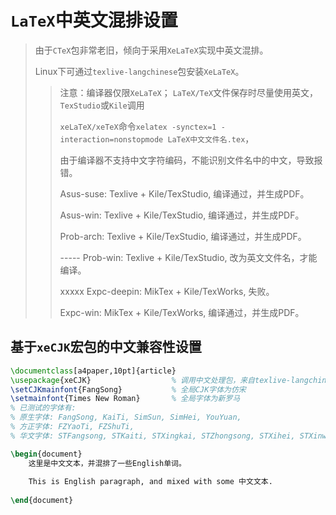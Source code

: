 # `LaTeX`中英文混排设置

> 由于`CTeX`包非常老旧，倾向于采用`XeLaTeX`实现中英文混排。
>
> Linux下可通过`texlive-langchinese`包安装`XeLaTeX`。
>
> > 注意：编译器仅限`XeLaTeX`；
> > `LaTeX/TeX`文件保存时尽量使用英文，`TexStudio`或`Kile`调用
> > 
> > `xeLaTeX/xeTeX`命令`xelatex -synctex=1 -interaction=nonstopmode LaTeX中文文件名.tex`，
> > 
> > 由于编译器不支持中文字符编码，不能识别文件名中的中文，导致报错。
> > 
> > Asus-suse: Texlive + Kile/TexStudio, 编译通过，并生成PDF。
> > 
> > Asus-win: Texlive + Kile/TexStudio, 编译通过，并生成PDF。
> > 
> > Prob-arch: Texlive + Kile/TexStudio, 编译通过，并生成PDF。
> > 
> > ----- Prob-win: Texlive + Kile/TexStudio, 改为英文文件名，才能编译。
> > 
> > xxxxx Expc-deepin: MikTex + Kile/TexWorks, 失败。
> > 
> > Expc-win: MikTex + Kile/TexWorks, 编译通过，并生成PDF。

## 基于`xeCJK`宏包的中文兼容性设置

``` latex
\documentclass[a4paper,10pt]{article}
\usepackage{xeCJK}					% 调用中文处理包，来自texlive-langchinese
\setCJKmainfont{FangSong}			% 全局CJK字体为仿宋
\setmainfont{Times New Roman}		% 全局字体为新罗马
% 已测试的字体有:
% 原生字体: FangSong, KaiTi, SimSun, SimHei, YouYuan, 
% 方正字体: FZYaoTi, FZShuTi, 
% 华文字体: STFangsong, STKaiti, STXingkai, STZhongsong, STXihei, STXinwei, STLiti

\begin{document}
	这里是中文文本，并混排了一些English单词。
	
	This is English paragraph, and mixed with some 中文文本.
	
\end{document}
```

